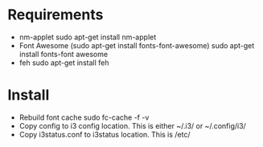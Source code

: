 # Requirements
* nm-applet
    sudo apt-get install nm-applet
* Font Awesome (sudo apt-get install fonts-font-awesome)
    sudo apt-get install fonts-font awesome
* feh
    sudo apt-get install feh

# Install
* Rebuild font cache
    sudo fc-cache -f -v
* Copy config to i3 config location. This is either ~/.i3/ or ~/.config/i3/
* Copy i3status.conf to i3status location. This is /etc/
